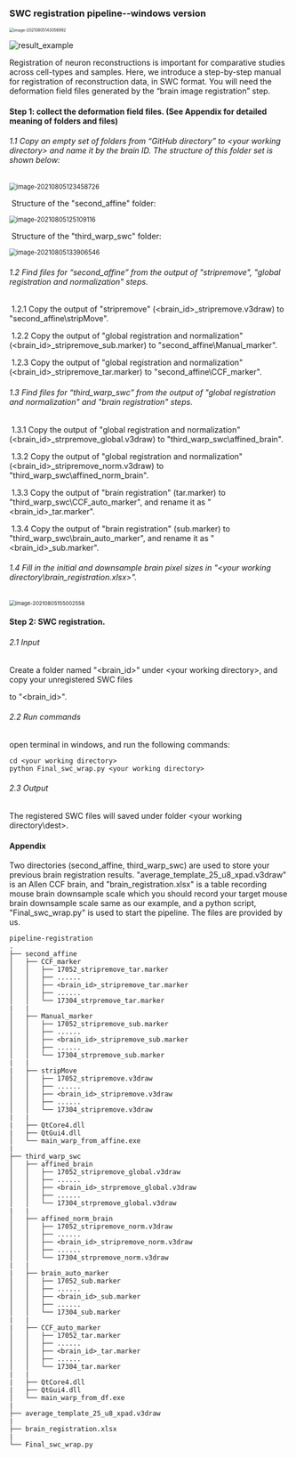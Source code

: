 ### SWC registration pipeline--windows version

<img src="https://github.com/Vaa3D/vaa3d_tools/blob/master/hackathon/mBrainAligner/image-20210805143056992.png" alt="image-20210805143056992" style="zoom: 50%;" />

![result_example](https://github.com/Vaa3D/vaa3d_tools/blob/master/hackathon/mBrainAligner/docs/image-20210805143056992.png)

Registration of neuron reconstructions is important for comparative studies across cell-types and samples. Here, we introduce a step-by-step manual for registration of reconstruction data, in SWC format. You will need the deformation field files generated by the “brain image registration” step.



#### Step 1: collect the deformation field files. (See Appendix for detailed meaning of folders and files)

###### 1.1    Copy an empty set of folders from “GitHub directory” to \<your working directory> and name it by the brain ID. The structure of this folder set is shown below:

<img src="C:\Users\18056\Desktop\SWC registration pipeline--windows version.assets\image-20210805123458726.png" alt="image-20210805123458726" style="zoom:80%;" />

​	Structure of the "second_affine" folder:

<img src="C:\Users\18056\Desktop\SWC registration pipeline--windows version.assets\image-20210805125109116.png" alt="image-20210805125109116" style="zoom:80%;" />

​	Structure of the "third_warp_swc" folder:

<img src="C:\Users\18056\Desktop\SWC registration pipeline--windows version.assets\image-20210805133906546.png" alt="image-20210805133906546" style="zoom:80%;" />



###### 1.2    Find files for “second_affine” from the output of "stripremove", "global registration and  normalization" steps. 

​	1.2.1 Copy the output of "stripremove" (<brain_id>_stripremove.v3draw) to "second_affine\stripMove". 

​	1.2.2 Copy the output of "global registration and  normalization" (<brain_id>_stripremove_sub.marker) to "second_affine\Manual_marker\".

​	1.2.3 Copy the output of "global registration and  normalization" (<brain_id>_stripremove_tar.marker) to "second_affine\CCF_marker\".



###### 1.3  Find files for “third_warp_swc” from the output of "global registration and  normalization" and "brain registration" steps.

​	1.3.1 Copy the output of "global registration and  normalization" (<brain_id>_strpremove_global.v3draw) to "third_warp_swc\\affined_brain".

​	1.3.2 Copy the output of "global registration and  normalization" (<brain_id>_stripremove_norm.v3draw) to "third_warp_swc\\affined_norm_brain".

​	1.3.3 Copy the output of "brain registration" (tar.marker) to "third_warp_swc\\CCF_auto_marker", and rename it as "<brain_id>_tar.marker".

​	1.3.4 Copy the output of "brain registration" (sub.marker) to "third_warp_swc\\brain_auto_marker", and rename it as "<brain_id>_sub.marker".



###### 1.4  Fill in the initial and downsample brain pixel sizes in "\<your working directory\\brain_registration.xlsx>". 

<img src="C:\Users\18056\Desktop\SWC registration pipeline--windows version.assets\image-20210805155002558.png" alt="image-20210805155002558" style="zoom: 67%;" />

#### Step 2: SWC registration.

###### 2.1 Input

Create a folder named "<brain_id>"  under \<your working directory>, and  copy your unregistered SWC files

to "<brain_id>".

###### 2.2 Run commands

open terminal in windows, and run the following commands:

```
cd <your working directory>
python Final_swc_wrap.py <your working directory>
```

###### 2.3 Output

The registered SWC files will saved under folder \<your working directory\\dest>. 



#### Appendix

Two directories (second_affine, third_warp_swc) are used to store your previous brain registration results. "average_template_25_u8_xpad.v3draw" is an Allen CCF brain, and "brain_registration.xlsx" is a table recording mouse brain downsample scale which you should record your target mouse brain downsample scale same as our example, and a python script, "Final_swc_wrap.py" is used to start the pipeline. The files are provided by us.  

```
pipeline-registration
.
├── second_affine
│   ├── CCF_marker
│   │   ├── 17052_stripremove_tar.marker
│   │   ├── ......
│   │   ├── <brain_id>_stripremove_tar.marker
│   │   ├── ......
│   │   └── 17304_strpremove_tar.marker
|	|
│   ├── Manual_marker
│   │   ├── 17052_stripremove_sub.marker
│   │   ├── ......
│   │   ├── <brain_id>_stripremove_sub.marker
│   │   ├── ......
│   │   └── 17304_strpremove_sub.marker
|	|
|   ├── stripMove
│   │   ├── 17052_stripremove.v3draw
│   │   ├── ......
│   │   ├── <brain_id>_stripremove.v3draw
│   │   ├── ......
│   │   └── 17304_stripremove.v3draw
|	|
|   ├── QtCore4.dll
|   ├── QtGui4.dll
│   └── main_warp_from_affine.exe
|	
├── third_warp_swc
│   ├── affined_brain
│   │   ├── 17052_stripremove_global.v3draw
│   │   ├── ......
│   │   ├── <brain_id>_strpremove_global.v3draw
│   │   ├── ......
│   │   └── 17304_strpremove_global.v3draw
|	|
│   ├── affined_norm_brain
│   │   ├── 17052_stripremove_norm.v3draw
│   │   ├── ......
│   │   ├── <brain_id>_stripremove_norm.v3draw
│   │   ├── ......
│   │   └── 17304_strpremove_norm.v3draw
|	|
|   ├── brain_auto_marker
│   │   ├── 17052_sub.marker
│   │   ├── ......
│   │   ├── <brain_id>_sub.marker
│   │   ├── ......
│   │   └── 17304_sub.marker
|	|
|   ├── CCF_auto_marker
│   │   ├── 17052_tar.marker
│   │   ├── ......
│   │   ├── <brain_id>_tar.marker
│   │   ├── ......
│   │   └── 17304_tar.marker
|	|
|   ├── QtCore4.dll
|   ├── QtGui4.dll
│   └── main_warp_from_df.exe
|	
├── average_template_25_u8_xpad.v3draw
|	
├── brain_registration.xlsx
|	
└── Final_swc_wrap.py
```

